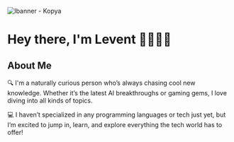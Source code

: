 ![lbanner - Kopya](https://github.com/levent1ozgur/levent1ozgur/assets/47055637/2bb22685-6c7f-4e96-8c55-f818088005a6)
# Hey there, I'm Levent 🧙🏻‍♂️👋

## About Me

 🔍 I'm a naturally curious person who’s always chasing cool new knowledge. Whether it’s the latest AI breakthroughs or gaming gems, I love diving into all kinds of topics.
 
 💻 I haven’t specialized in any programming languages or tech just yet, but I’m excited to jump in, learn, and explore everything the tech world has to offer!

